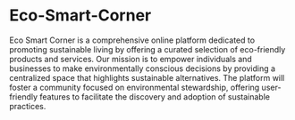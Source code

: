 # Eco-Smart-Corner
Eco Smart Corner is a comprehensive online platform dedicated to promoting sustainable living  by offering a curated selection of eco-friendly products and services.
Our mission is to empower individuals and businesses to make environmentally conscious decisions by providing a centralized space that highlights sustainable alternatives. The platform will foster a community focused on environmental stewardship, offering user-friendly features to facilitate the discovery and adoption of sustainable practices. 
